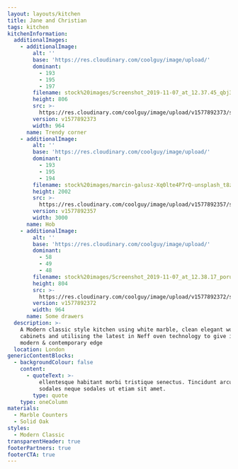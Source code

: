 ```yaml
---
layout: layouts/kitchen
title: Jane and Christian
tags: kitchen
kitchenInformation:
  additionalImages:
    - additionalImage:
        alt: ''
        base: 'https://res.cloudinary.com/coolguy/image/upload/'
        dominant:
          - 193
          - 195
          - 197
        filename: stock%20images/Screenshot_2019-11-07_at_12.37.45_qbj3gs.png
        height: 806
        src: >-
          https://res.cloudinary.com/coolguy/image/upload/v1577892373/stock%20images/Screenshot_2019-11-07_at_12.37.45_qbj3gs.png
        version: v1577892373
        width: 964
      name: Trendy corner
    - additionalImage:
        alt: ''
        base: 'https://res.cloudinary.com/coolguy/image/upload/'
        dominant:
          - 193
          - 195
          - 194
        filename: stock%20images/marcin-galusz-Xq0lte4P7rQ-unsplash_t8z03i.jpg
        height: 2002
        src: >-
          https://res.cloudinary.com/coolguy/image/upload/v1577892357/stock%20images/marcin-galusz-Xq0lte4P7rQ-unsplash_t8z03i.jpg
        version: v1577892357
        width: 3000
      name: Hob
    - additionalImage:
        alt: ''
        base: 'https://res.cloudinary.com/coolguy/image/upload/'
        dominant:
          - 58
          - 49
          - 48
        filename: stock%20images/Screenshot_2019-11-07_at_12.38.17_porup4.png
        height: 804
        src: >-
          https://res.cloudinary.com/coolguy/image/upload/v1577892372/stock%20images/Screenshot_2019-11-07_at_12.38.17_porup4.png
        version: v1577892372
        width: 964
      name: Some drawers
  description: >-
    A Modern classic style kitchen using white marble, clean elegant wooden
    cabinets and utilising the latest in Neff oven technology to give it a
    modern & contemporary edge
  location: London
genericContentBlocks:
  - backgroundColour: false
    content:
      - quoteText: >-
          ellentesque habitant morbi tristique senectus. Tincidunt arcu non
          sodales neque sodales ut etiam sit amet.
        type: quote
    type: oneColumn
materials:
  - Marble Counters
  - Solid Oak
styles:
  - Modern Classic
transparentHeader: true
footerPartners: true
footerCTA: true
---
```

